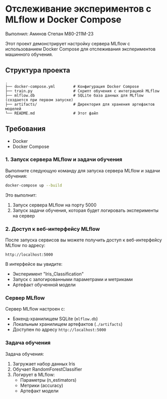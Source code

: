 # Отслеживание экспериментов с MLflow и Docker Compose

Выполнил: Аминов Степан М80-211М-23

Этот проект демонстрирует настройку сервера MLflow с использованием Docker Compose для отслеживания экспериментов машинного обучения.

## Структура проекта

```
.
├── docker-compose.yml        # Конфигурация Docker Compose
├── train.py                  # Скрипт обучения с интеграцией MLflow
├── mlflow.db                 # SQLite база данных для MLflow (создается при первом запуске)
├── artifacts/                # Директория для хранения артефактов моделей
└── README.md                 # Этот файл
```

## Требования

- Docker
- Docker Compose

### 1. Запуск сервера MLflow и задачи обучения

Выполните следующую команду для запуска сервера MLflow и задачи обучения:

```bash
docker-compose up --build
```

Это выполнит:
1. Запуск сервера MLflow на порту 5000
2. Запуск задачи обучения, которая будет логировать эксперименты на сервер

### 2. Доступ к веб-интерфейсу MLflow

После запуска сервисов вы можете получить доступ к веб-интерфейсу MLflow по адресу:

```
http://localhost:5000
```

В интерфейсе вы увидите:
- Эксперимент "Iris_Classification"
- Запуск с залогированными параметрами и метриками
- Артефакт обученной модели


### Сервер MLflow

Сервер MLflow настроен с:
- Бэкенд-хранилищем SQLite (`mlflow.db`)
- Локальным хранилищем артефактов (`./artifacts`)
- Доступен по адресу `http://localhost:5000`

### Задача обучения

Задача обучения:
1. Загружает набор данных Iris
2. Обучает RandomForestClassifier
3. Логирует в MLflow:
   - Параметры (n_estimators)
   - Метрики (accuracy)
   - Артефакт модели

